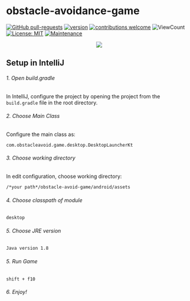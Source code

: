 # obstacle-avoidance-game
[![GitHub pull-requests](https://img.shields.io/github/issues-pr/Sollimann/obstacle-avoidance-game.svg)](https://GitHub.com/Sollimann/obstacle-avoidance-game/pulls)
[![version](https://img.shields.io/badge/version-0.0.1-blue)](https://GitHub.com/Sollimann/obstacle-avoidance-game/releases/)
[![contributions welcome](https://img.shields.io/badge/contributions-welcome-brightgreen.svg?style=flat)](https://github.com/Sollimann/obstacle-avoidance-game/issues)
![ViewCount](https://views.whatilearened.today/views/github/Sollimann/obstacle-avoidance-game.svg)
[![License: MIT](https://img.shields.io/badge/License-MIT-yellow.svg)](https://opensource.org/licenses/MIT)
[![Maintenance](https://img.shields.io/badge/Maintained%3F-yes-green.svg)](https://GitHub.com/Sollimann/obstacle-avoidance-game/graphs/commit-activity)

<p align="center">
  <img src="https://github.com/Sollimann/obstacle-avoidance-game/blob/master/astroid-avoid.gif">
</p>

## Setup in IntelliJ

###### 1. Open build.gradle

In IntelliJ, configure the project by opening the project from the `build.gradle` file in the root directory.

###### 2. Choose Main Class

Configure the main class as:

`com.obstacleavoid.game.desktop.DesktopLauncherKt`

###### 3. Choose working directory

In edit configuration, choose working directory:

`/*your path*/obstacle-avoid-game/android/assets`

###### 4. Choose classpath of module

`desktop`


###### 5. Choose JRE version

`Java version 1.8`

###### 5. Run Game

`shift + f10`

###### 6. Enjoy!